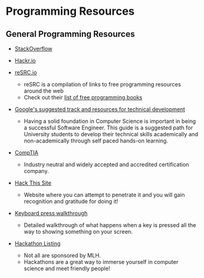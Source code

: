 # Programming Resources

## General Programming Resources
- [StackOverflow](http://stackoverflow.com/)
- [Hackr.io](http://hackr.io/)
- [reSRC.io](http://resrc.io/)
    - reSRC is a compilation of links to free programming resources around the web
    - Check out their [list of free programming books](http://resrc.io/list/10/list-of-free-programming-books/)

- [Google's suggested track and resources for technical development](http://www.google.com/edu/tools-and-solutions/guide-for-technical-development/index.html)
    - Having a solid foundation in Computer Science is important in being a successful Software Engineer. This guide is a suggested path for University students to develop their technical skills academically and non-academically through self paced hands-on learning.

- [CompTIA](http://www.comptia.org/)
    - Industry neutral and widely accepted and accredited certification company.
    
- [Hack This Site](http://www.hackthissite.org/pages/index/index.php)
    - Website where you can attempt to penetrate it and you will gain recognition and gratitude for doing it!
    
- [Keyboard press walkthrough](https://github.com/alex/what-happens-when)
    - Detailed walkthrough of what happens when a key is pressed all the way to showing something on your screen.
    
- [Hackathon Listing](https://github.com/japacible/Hackathon-Calendar)
    - Not all are sponsored by MLH.
    - Hackathons are a great way to immerse yourself in computer science and meet friendly people!